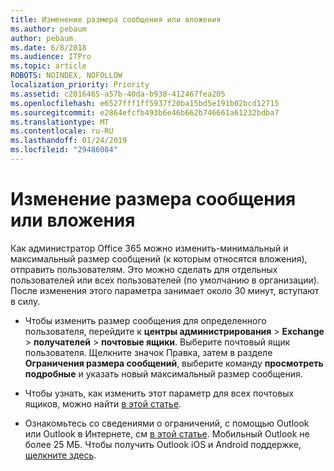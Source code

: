 ```yaml
---
title: Изменение размера сообщения или вложения
ms.author: pebaum
author: pebaum
ms.date: 6/8/2018
ms.audience: ITPro
ms.topic: article
ROBOTS: NOINDEX, NOFOLLOW
localization_priority: Priority
ms.assetid: c2016465-a57b-40da-b938-412467fea205
ms.openlocfilehash: e6527fff1ff5937f20ba15bd5e191b02bcd12715
ms.sourcegitcommit: e2864efcfb493b6e46b662b746661a61232bdba7
ms.translationtype: MT
ms.contentlocale: ru-RU
ms.lasthandoff: 01/24/2019
ms.locfileid: "29486084"
---
```

# <a name="changing-message-or-attachment-size"></a>Изменение размера сообщения или вложения

Как администратор Office 365 можно изменить-минимальный и максимальный размер сообщений (к которым относятся вложения), отправить пользователям. Это можно сделать для отдельных пользователей или всех пользователей (по умолчанию в организации). После изменения этого параметра занимает около 30 минут, вступают в силу.
  
- Чтобы изменить размер сообщения для определенного пользователя, перейдите к **центры администрирования** \> **Exchange** \> **получателей** \> **почтовые ящики**. Выберите почтовый ящик пользователя. Щелкните значок Правка, затем в разделе **Ограничения размера сообщений**, выберите команду **просмотреть подробные** и указать новый максимальный размер сообщения. 
    
- Чтобы узнать, как изменить этот параметр для всех почтовых ящиков, можно найти [в этой статье](https://www.microsoft.com/en-us/microsoft-365/blog/2015/04/15/office-365-now-supports-larger-email-messages-up-to-150-mb/).
    
- Ознакомьтесь со сведениями о ограничений, с помощью Outlook или Outlook в Интернете, см [в этой статье](https://technet.microsoft.com/en-us/library/exchange-online-limits.aspx#MessageLimits). Мобильный Outlook не более 25 МБ. Чтобы получить Outlook iOS и Android поддержке, [щелкните здесь](https://support.office.com/en-us/article/Get-in-app-help-for-Outlook-for-iOS-and-Android-218a22d1-9fa5-4889-b689-de1c63493243).
    

